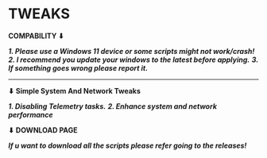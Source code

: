 # TWEAKS

**COMPABILITY ⬇**

_**1. Please use a Windows 11 device or some scripts might not work/crash!**_
_**2. I recommend you update your windows to the latest before applying.**_
_**3. If something goes wrong please report it.**_

-----------------------------------------------------------------------

**⬇ Simple System And Network Tweaks**

_**1. Disabling Telemetry tasks.**_
_**2. Enhance system and network performance**_

**⬇ DOWNLOAD PAGE**

_**If u want to download all the scripts please refer going to the releases!**_
